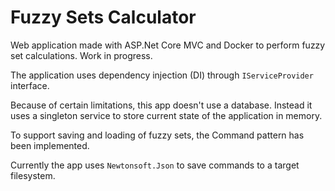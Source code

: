 # Fuzzy Sets Calculator

Web application made with ASP.Net Core MVC and Docker to perform fuzzy set calculations. Work in progress.

The application uses dependency injection (DI) through `IServiceProvider` interface.

Because of certain limitations, this app doesn't use a database. Instead it uses a singleton service to store current state of the application in memory.

To support saving and loading of fuzzy sets, the Command pattern has been implemented.

Currently the app uses `Newtonsoft.Json` to save commands to a target filesystem.
